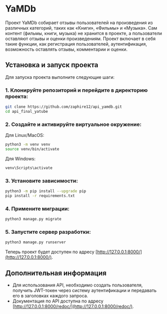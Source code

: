 # YaMDb

Проект YaMDb собирает отзывы пользователей на произведения из различных категорий, таких как «Книги», «Фильмы» и «Музыка». Сам контент (фильмы, книги, музыка) не хранится в проекте, а пользователи оставляют отзывы и оценки произведениям. Проект включает в себя такие функции, как регистрация пользователей, аутентификация, возможность оставлять отзывы, комментарии и оценки.

## Установка и запуск проекта

Для запуска проекта выполните следующие шаги:

### 1. Клонируйте репозиторий и перейдите в директорию проекта:

```bash
git clone https://github.com/zaphire12/api_yamdb.git
cd api_final_yatube
```

### 2. Создайте и активируйте виртуальное окружение:

Для Linux/MacOS:
    
```bash
python3 -m venv venv
source venv/bin/activate
```

Для Windows:

```bash
venv\Scripts\activate
```

### 3. Установите зависимости:

```bash
python3 -m pip install --upgrade pip
pip install -r requirements.txt
```

### 4. Примените миграции:

```bash
python3 manage.py migrate
```

### 5. Запустите сервер разработки:

```bash
python3 manage.py runserver
```

Теперь проект будет доступен по адресу [http://127.0.0.1:8000/](http://127.0.0.1:8000/).

## Дополнительная информация

- Для использования API, необходимо создать пользователя, получить JWT-токен через систему аутентификации и передавать его в заголовках каждого запроса.
- Документация по API доступна по адресу [http://127.0.0.1:8000/redoc/](http://127.0.0.1:8000/redoc/).
